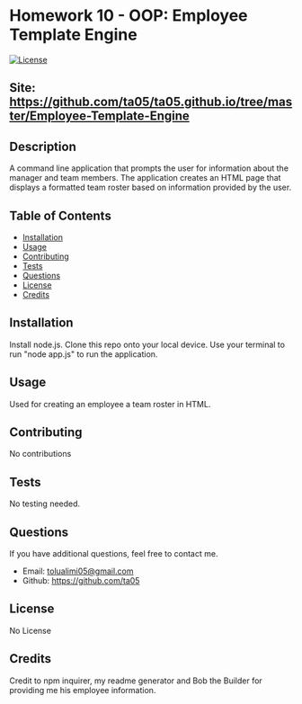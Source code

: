 #  Homework 10 - OOP: Employee Template Engine

[![License](https://img.shields.io/badge/license-None-green.svg)](https://shields.io/)

## Site: https://github.com/ta05/ta05.github.io/tree/master/Employee-Template-Engine

## Description

A command line application that prompts the user for information about the manager and team members. The application creates an HTML page that displays a formatted team roster based on information provided by the user.

## Table of Contents

-   [Installation](#installation)
-   [Usage](#usage)
-   [Contributing](#contributing)
-   [Tests](#tests)
-   [Questions](#questions)
-   [License](#license)
-   [Credits](#credits)

## Installation

Install node.js. Clone this repo onto your local device. Use your terminal to run "node app.js" to run the application.

## Usage

Used for creating an employee a team roster in HTML.

## Contributing

No contributions

## Tests

No testing needed.

## Questions

If you have additional questions, feel free to contact me.

-   Email: tolualimi05@gmail.com
-   Github: https://github.com/ta05

## License

No License

## Credits

Credit to npm inquirer, my readme generator and Bob the Builder for providing me his employee information.

